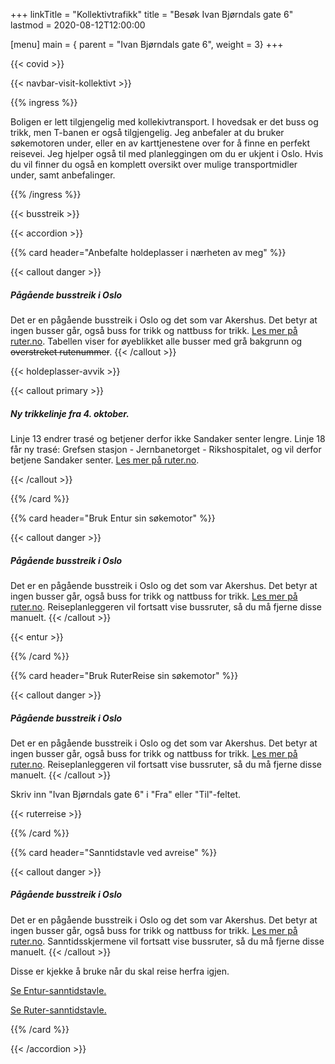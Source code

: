+++
linkTitle = "Kollektivtrafikk"
title = "Besøk Ivan Bjørndals gate 6"
lastmod = 2020-08-12T12:00:00

[menu]
main = { parent = "Ivan Bjørndals gate 6", weight = 3}
+++

{{< covid >}}

{{< navbar-visit-kollektivt >}}

{{% ingress %}}

Boligen er lett tilgjengelig med kollekivtransport. I hovedsak er det buss og trikk,
men T-banen er også tilgjengelig. Jeg anbefaler at du bruker søkemotoren
under, eller en av karttjenestene over for å finne en perfekt reisevei. Jeg
hjelper også til med planleggingen om du er ukjent i Oslo. Hvis du vil finner
du også en komplett oversikt over mulige transportmidler under, samt
anbefalinger.

{{% /ingress %}}

{{< busstreik >}}

{{< accordion >}}

{{% card header="Anbefalte holdeplasser i nærheten av meg" %}}

{{< callout danger >}}
##### Pågående busstreik i Oslo

Det er en pågående busstreik i Oslo og det som var Akershus. Det betyr at ingen busser går, også buss for trikk og nattbuss for trikk. [Les mer på ruter.no](https://ruter.no/avvik/busstreik-2020/?id=15327). Tabellen viser for øyeblikket alle busser med grå bakgrunn og ~~overstreket rutenummer~~.
{{< /callout >}}

{{< holdeplasser-avvik >}}

{{< callout primary >}}

##### Ny trikkelinje fra 4. oktober.

Linje 13 endrer trasé og betjener derfor ikke Sandaker senter lengre. Linje 18 får ny trasé: Grefsen stasjon - Jernbanetorget - Rikshospitalet, og vil derfor betjene Sandaker senter. [Les mer på ruter.no](https://ruter.no/avvik/ruteendring-4.-oktober/).

{{< /callout >}}

{{% /card %}}

{{% card header="Bruk Entur sin søkemotor" %}}

{{< callout danger >}}
##### Pågående busstreik i Oslo

Det er en pågående busstreik i Oslo og det som var Akershus. Det betyr at ingen busser går, også buss for trikk og nattbuss for trikk. [Les mer på ruter.no](https://ruter.no/avvik/busstreik-2020/?id=15327). Reiseplanleggeren vil fortsatt vise
bussruter, så du må fjerne disse manuelt.
{{< /callout >}}

{{< entur >}}

{{% /card %}}

{{% card header="Bruk RuterReise sin søkemotor" %}}

{{< callout danger >}}
##### Pågående busstreik i Oslo

Det er en pågående busstreik i Oslo og det som var Akershus. Det betyr at ingen busser går, også buss for trikk og nattbuss for trikk. [Les mer på ruter.no](https://ruter.no/avvik/busstreik-2020/?id=15327). Reiseplanleggeren vil fortsatt vise
bussruter, så du må fjerne disse manuelt.
{{< /callout >}}

Skriv inn "Ivan Bjørndals gate 6" i "Fra" eller "Til"-feltet.

{{< ruterreise >}}

{{% /card %}}

{{% card header="Sanntidstavle ved avreise" %}}

{{< callout danger >}}
##### Pågående busstreik i Oslo

Det er en pågående busstreik i Oslo og det som var Akershus. Det betyr at ingen busser går, også buss for trikk og nattbuss for trikk. [Les mer på ruter.no](https://ruter.no/avvik/busstreik-2020/?id=15327). Sanntidsskjermene vil fortsatt vise
bussruter, så du må fjerne disse manuelt.
{{< /callout >}}

Disse er kjekke å bruke når du skal reise herfra igjen.

[Se Entur-sanntidstavle.](https://tavla.en-tur.no/t/PnVDQGYSsCiPu3B3JRrx)

[Se Ruter-sanntidstavle.](https://mon.ruter.no/departures/59.93767611327234-10.76438223181862/N4Igrgzgpgwg9gGzAWwHYBkCGBPOYAuIAXPgE5hQA0IAblKRAJZyrEBM1ARnJqQCYRiAbVB8oCHFD4BlfL3wAVRsijEADNQAWjPmIyNUUQUWABfaqhSd6AeQBmAESgAHeWFJH2GkPkb4EqkQgAIIeqHyYCBAA5phyINR8jBCYnAF8CqSYqBDOcKT4ALJwYsZCALrUUKip6cRkFFo6UJmYAMYA1vBIaMR2kdDUEPhwzgAKEm1QAJICwiAActIASkSyoxPtUEQAbADMAOwALCDl5qLikjJyBUoq6k261egGnibmIJbI1qT2Tq4FdxvNjeXz+QIgaTZCIdegAAmk1Xw9ASICSKTSUlaOTyBWKpWElRA1VqUnq5CoIG0YlanW6KFYRH6UUpww2kxmcyIQkWKzWI3GHKIAFYABwARlFwtOpjOQA)

{{% /card %}}

{{< /accordion >}}
